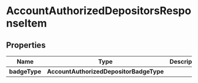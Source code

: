 

# AccountAuthorizedDepositorsResponseItem


## Properties

| Name | Type | Description | Notes |
|------------ | ------------- | ------------- | -------------|
|**badgeType** | **AccountAuthorizedDepositorBadgeType** |  |  |



